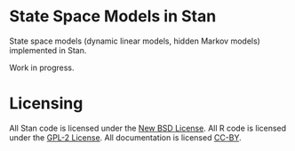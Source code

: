State Space Models in Stan
==============================

State space models (dynamic linear models, hidden Markov models) implemented in Stan.

Work in progress. 

Licensing
================

All Stan code is licensed under the [New BSD License](http://opensource.org/licenses/BSD-3-Clause).
All R code is licensed under the [GPL-2 License](http://www.gnu.org/licenses/gpl-2.0.html).
All documentation is licensed [CC-BY](http://creativecommons.org/licenses/by/4.0/).

